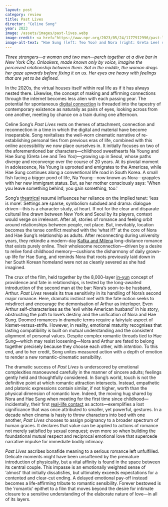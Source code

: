 ```yaml
---
layout: post
category: review
title: Past Lives
director: "Celine Song"
year: 2023
image: /assets/images/past-lives.webp
image-credit: <a href="https://www.npr.org/2023/05/24/1177912996/past-lives-is-a-story-about-love-and-choices">A24</a>
image-alt-text: "Hae Sung (left: Teo Yoo) and Nora (right: Greta Lee) stand across from one another on an empty New York City street. They stare wistfully into each other's eyes."
---
```


_Three strangers—a woman and two men—perch together at a dive bar in New York City. Onlookers, made known only by voice, imagine the perceived relationship between them. Sat in the middle, the woman drags her gaze upwards before fixing it on us. Her eyes are heavy with feelings that are yet to be defined._

In the 2020s, the virtual houses itself within real life as if it has always nested there. Likewise, the concept of making and affirming connections through the internet becomes less alien with each passing year. The potential for spontaneous [digital connection](https://www.youtube.com/watch?v=FxzBvqY5PP0&ab_channel=DaftPunk) is threaded into the tapestry of contemporary existence as naturally as pairs of eyes, looking across from one another, meeting by chance on a train during one afternoon.

Celine Song’s _Past Lives_ rests on themes of attachment, connection and reconnection in a time in which the digital and material have become inseparable. Song revitalises the well-worn cinematic narrative of re-establishing personal ties from previous eras of life, combined with this online accessibility we now place ourselves in. It initially focuses on two of the aforementioned bar characters—childhood sweethearts Na Young and Hae Sung (Greta Lee and Teo Yoo)—growing up in Seoul, whose paths diverge and reconverge over the course of 20 years. At its pivotal moment in adolescence, Na Young is uprooted and emigrates to the Americas, while Hae Sung continues along a conventional life road in South Korea. A small fish facing a bigger pond of life, Na Young—now known as Nora—grapples with her new immigrant status. But, as her mother consciously says: 'When you leave something behind, you gain something, too.'

Song’s [theatrical](https://www.screendaily.com/features/celine-song-talks-moving-from-theatre-to-film-for-past-lives-you-have-to-accept-the-chaos-on-the-day/5188978.article) resumé influences her reliance on the implied tenet: ‘less is more’. Settings are sparse, symbolism subdued and drama: dialogue driven—this is a character study, at heart. If not for the clear and disparate cultural line drawn between New York and Seoul by its players, context would verge on irrelevant. After all, stories of romance and feeling orbit around relationships between people, not place. But, inevitably, location becomes the tense conflict meshed with the ‘what if?’ at the core of Nora and Hae Sung’s relationship as adults. After reconnecting during university years, they rekindle a modern-day [Kafka and Milena](https://kafkamuseum.cz/en/franz-kafka/women/milena-jesenska/) long-distance romance that exists purely online. Their wholesome reconnection—driven by a desire to relive fond childhood memory—cushions the disharmony of daily grown-up life for Hae Sung, and reminds Nora that roots previously laid down in her South Korean homeland were not as cleanly severed as she had imagined.

The crux of the film, held together by the 8,000-layer [in-yun](https://en.wiktionary.org/wiki/%EC%9D%B8%EC%97%B0) concept of providence and fate in relationships, is tested by the long-awaited introduction of the second man at the bar: Nora’s soon-to-be husband, Arthur. _Past Lives_ reveals its true sensitivity in its handling of Nora’s second major romance. Here, dramatic instinct met with the fate notion seeks to misdirect and encourage the demonisation of Arthur as interloper. Even Arthur self-characterises as the 'evil white American husband' in his story, obstructing the path to love’s destiny and the unification of Nora and Hae Sung. Doomed romances in dramatic terms require a fairytale aspect of kismet-versus-strife. However, in reality, emotional maturity recognises that lasting compatibility is built on mutual understanding and the consistent alignment of personal values. Despite complex romantic threads tied to Hae Sung—which may resist loosening—Nora and Arthur are fated to belong together precisely because they choose each other, with _intention_. To this end, and to her credit, Song unites measured action with a depth of emotion to render a new romantic-cinematic sensibility.

The dramatic success of _Past Lives_ is underscored by emotional complexities manoeuvred carefully in the manner of sincere adults; feelings gently held and thoughtfully considered. In Song’s world, touch is not the definitive point at which romantic attraction intersects. Instead, empathetic and platonic expressions contain similar, if not higher, worth than the physical dimension of romantic love. Indeed, the moving hug shared by Nora and Hae Sung when meeting for the first time since childhood—incidentally, their first [real-life contact](https://www.youtube.com/watch?v=9d4ObkmCJYs&t=7s&ab_channel=A24) as actors—exemplifies a lost significance that was once attributed to smaller, yet powerful, gestures. In a decade when cinema is hasty to throw characters into bed with one another, _Past Lives_ chooses to assign poignancy to a broader spectrum of human graces. It declares that value can be applied to actions of romance not merely satisfied by sexual conquest; even more so when building the foundational mutual respect and reciprocal emotional love that supercede narrative impulse for immediate bodily intimacy.

_Past Lives_ ascribes bonafide meaning to a serious romance left unfulfilled. Delicate moments might have been unsoftened by the premature introduction of physicality, but a vital affinity is found in the space between its central couple. This impasse is an emotionally weighted sense of ‘almost’ that initially dissatisfies, but ultimately exceeds expectations for a contented and clear-cut ending. A delayed emotional pay-off instead becomes a life-affirming tribute to romantic sensibility. Forever bestowed is the ‘romantic’ epithet to a film that moves beyond the desire for intimate closure to a sensitive understanding of the elaborate nature of love—in all of its layers.
